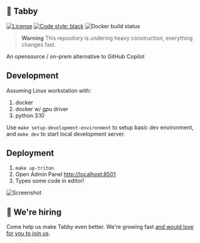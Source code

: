 ## 🐾 Tabby
[![License](https://img.shields.io/badge/License-Apache_2.0-blue.svg)](https://opensource.org/licenses/Apache-2.0)
[![Code style: black](https://img.shields.io/badge/code%20style-black-000000.svg)](https://github.com/psf/black)
![Docker build status](https://img.shields.io/github/actions/workflow/status/TabbyML/tabby/docker.yml?label=docker%20image%20build)

> **Warning**
> This repository is undering heavy construction, everything changes fast.

An opensource / on-prem alternative to GitHub Copilot

## Development

Assuming Linux workstation with:
1. docker
2. docker w/ gpu driver
3. python 3.10

Use `make setup-development-environment` to setup basic dev environment, and `make dev` to start local development server.

## Deployment
1. `make up-triton`
2. Open Admin Panel [http://localhost:8501](http://localhost:8501)
3. Types some code in editor!

![Screenshot](https://user-images.githubusercontent.com/388154/227720116-938cc6e9-e6cd-435b-a4d2-7b846a2101c7.png)

## 🙋 We're hiring
Come help us make Tabby even better. We're growing fast [and would love for you to join us](https://tabbyml.notion.site/Careers-35b1a77f3d1743d9bae06b7d6d5b814a).
